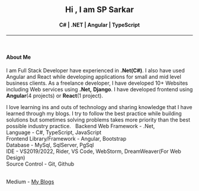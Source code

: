 <h2 align="center">Hi , I am SP Sarkar </h2>
<h4 align="center">C# | .NET | Angular | TypeScript </h4>
<hr/>

<br/>
<h4 align="left">About Me</h4>
<p align="left">
I am Full Stack Developer have experienced in <b>.Net(C#)</b>. I also have used Angular and React while developing applications for small and mid level business clients. As a freelance developer, I have developed 10+ Websites including Web services using <b>.Net,</b> <b>Django</b>. I have developed frontend using <b>Angular</b>(4 projects) or <b>React</b>(1 project). 

I love learning ins and outs of technology and sharing knowledge that I have learned through my blogs. I try to follow the best practice while building solutions but sometimes solving problems takes more priority than the best possible industry practice. 
 
Backend Web Framework - .Net,<br>
Language - C#, TypeScript, JavaScript <br>
Frontend Library/Framework - Angular, Bootstrap<br>
Database - MySql, SqlServer, PgSql <br>
IDE - VS2019/2022, Rider, VS Code, WebStorm, DreamWeaver(For Web Design) <br>
Source Control - Git, Github <br><br>

Medium - <a href="https://medium.com/@spsarkar-appxive">My Blogs</a>
</p>
